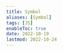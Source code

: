 ```yaml
---
title: Symbol
aliases: [Symbol]
tags: [JS]
enableToc: true
date: 2022-10-19
lastmod: 2022-10-24
---
```

